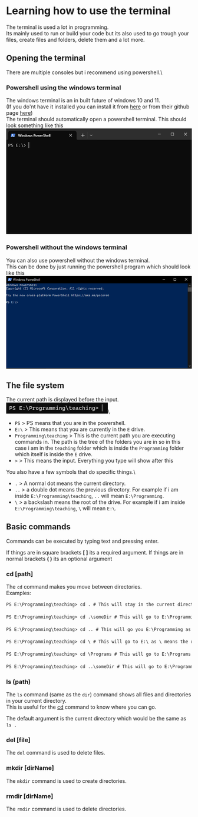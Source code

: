 # Learning how to use the terminal
The terminal is used a lot in programming.\
Its mainly used to run or build your code but its also used to go trough your files, create files and folders, delete them and a lot more.

## Opening the terminal
There are multiple consoles but i recommend using powershell.\

### Powershell using the windows terminal
The windows terminal is an in built future of windows 10 and 11.\
(If you do'nt have it installed you can install it from [here](https://apps.microsoft.com/detail/9N0DX20HK701?hl=en-us&gl=US) or from their github page [here](https://github.com/microsoft/terminal))\
The terminal should automatically open a powershell terminal. This should look something like this\
![Windows terminal powershell](./images/wt-powershell.PNG)

### Powershell without the windows terminal
You can also use powershell without the windows terminal.\
This can be done by just running the powershell program which should look like this\
![Standalone powershell](./images/powershell.PNG)

## The file system
The current path is displayed before the input.\
![Path shown in terminal](./images/file-path.PNG)\
- `PS` > PS means that you are in the powershell.
- `E:\` > This means that you are currently in the `E` drive.
- `Programming\teaching` > This is the current path you are executing commands in. The path is the tree of the folders you are in so in this case i am in the `teaching` folder which is inside the `Programming` folder which itself is inside the `E` drive.
- `>` > This means the input. Everything you type will show after this

You also have a few symbols that do specific things.\
- `.` > A normal dot means the current directory.
- `..` > a double dot means the previous directory. For example if i am inside `E:\Programming\teaching`, `..` will mean `E:\Programming`.
- `\` > a backslash means the root of the drive. For example if i am inside `E:\Programming\teaching`, `\` will mean `E:\`.

## Basic commands
Commands can be executed by typing text and pressing enter.

If things are in square brackets **[ ]** its a required argument.
If things are in normal brackets **( )** its an optional argument

### cd [path]
The `cd` command makes you move between directories.\
Examples:
```ps
PS E:\Programming\teaching> cd . # This will stay in the current directory as . means the current directory

PS E:\Programming\teaching> cd .\someDir # This will go to E:\Programming\teaching\someDir as you go to the current directory and then into the directory called someDir

PS E:\Programming\teaching> cd .. # This will go you E:\Programming as .. means the previous directory

PS E:\Programming\teaching> cd \ # This will go to E:\ as \ means the root of the drive

PS E:\Programming\teaching> cd \Programs # This will go to E:\Programs as \ means the root of the drive and from there you go into the Programs folder

PS E:\Programming\teaching> cd ..\someDir # This will go to E:\Programming\someDir as you go 1 directory back using .. and then into the directory called someDir
```

### ls (path)
The `ls` command (same as the `dir`) command shows all files and directories in your current directory.\
This is useful for the [cd](#cd) command to know where you can go.

The default argument is the current directory which would be the same as `ls .`

### del [file]
The `del` command is used to delete files.

### mkdir [dirName]
The `mkdir` command is used to create directories.

### rmdir [dirName]
The `rmdir` command is used to delete directories.
